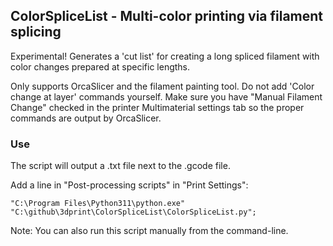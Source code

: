 ## ColorSpliceList - Multi-color printing via filament splicing

Experimental! Generates a 'cut list' for creating a long spliced filament with color changes prepared at specific lengths.

Only supports OrcaSlicer and the filament painting tool. Do not add 'Color change at layer' commands yourself.
Make sure you have "Manual Filament Change" checked in the printer Multimaterial settings tab so the proper commands are output by OrcaSlicer.

### Use

The script will output a .txt file next to the .gcode file.

Add a line in "Post-processing scripts" in "Print Settings":

```
"C:\Program Files\Python311\python.exe" "C:\github\3dprint\ColorSpliceList\ColorSpliceList.py";
```

Note: You can also run this script manually from the command-line.

